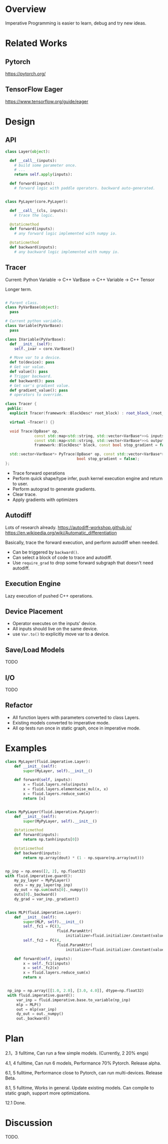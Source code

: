 # Overview

Imperative Programming is easier to learn, debug and try new ideas.

# Related Works

## Pytorch
https://pytorch.org/

## TensorFlow Eager
https://www.tensorflow.org/guide/eager

# Design

## API
```python
class Layer(object):

  def __call__(inputs):
    # build some parameter once.
    # ...
    return self.apply(inputs):

  def forward(inputs):
    # forward logic with paddle operators. backward auto-generated.


class PyLayer(core.PyLayer):

  def __call__(cls, inputs):
    # trace the logic.

  @staticmethod
  def forward(inputs):
    # any forward logic implemented with numpy io.

  @staticmethod
  def backward(inputs):
    # any backward logic implemented with numpy io.

```


## Tracer

Current: Python Variable -> C++ VarBase -> C++ Variable -> C++ Tensor

Longer term.
```python

# Parent class.
class PyVarBase(object):
  pass

# Current python variable.
class Variable(PyVarBase):
  pass

class IVariable(PyVarBase):
  def __init__(self):
    self._ivar = core.VarBase()

  # Move var to a device.
  def to(device): pass
  # Get var value.
  def value(): pass
  # Trigger backward.
  def backward(): pass
  # Get var's gradient value.
  def gradient_value(): pass
  # operators to override.
```



```cpp
class Tracer {
 public:
  explicit Tracer(framework::BlockDesc* root_block) : root_block_(root_block) {}

  virtual ~Tracer() {}

  void Trace(OpBase* op,
             const std::map<std::string, std::vector<VarBase*>>& inputs,
             const std::map<std::string, std::vector<VarBase*>>& outputs,
             framework::BlockDesc* block, const bool stop_gradient = false);

  std::vector<VarBase*> PyTrace(OpBase* op, const std::vector<VarBase*>& inputs,
                                bool stop_gradient = false);
};
```

* Trace forward operations
* Perform quick shape/type infer, push kernel execution engine and return to user.
* Perform autograd to generate gradients.
* Clear trace.
* Apply gradients with optimizers

## Autodiff

Lots of research already.
https://autodiff-workshop.github.io/
https://en.wikipedia.org/wiki/Automatic_differentiation

Basically, trace the forward execution, and perform autodiff
when needed.

* Can be triggered by `backward()`.
* Can select a block of code to trace and autodiff.
* Use `require_grad` to drop some forward subgraph that doesn't need autodiff.

## Execution Engine

Lazy execution of pushed C++ operations.

## Device Placement

* Operator executes on the inputs' device.
* All inputs should live on the same device.
* use `Var.to()` to explicitly move var to a device.

## Save/Load Models

TODO

## I/O

TODO

## Refactor

* All function layers with parameters converted to class Layers.
* Existing models converted to imperative mode.
* All op tests run once in static graph, once in imperative mode.

# Examples

```python
class MyLayer(fluid.imperative.Layer):
    def __init__(self):
        super(MyLayer, self).__init__()

    def forward(self, inputs):
        x = fluid.layers.relu(inputs)
        x = fluid.layers.elementwise_mul(x, x)
        x = fluid.layers.reduce_sum(x)
        return [x]


class MyPyLayer(fluid.imperative.PyLayer):
    def __init__(self):
        super(MyPyLayer, self).__init__()

    @staticmethod
    def forward(inputs):
        return np.tanh(inputs[0])

    @staticmethod
    def backward(inputs):
        return np.array(dout) * (1 - np.square(np.array(out)))


np_inp = np.ones([2, 2], np.float32)
with fluid.imperative.guard():
    my_py_layer = MyPyLayer()
    outs = my_py_layer(np_inp)
    dy_out = np.sum(outs[0]._numpy())
    outs[0]._backward()
    dy_grad = var_inp._gradient()


class MLP(fluid.imperative.Layer):
    def __init__(self):
        super(MLP, self).__init__()
        self._fc1 = FC(3,
                       fluid.ParamAttr(
                           initializer=fluid.initializer.Constant(value=0.1)))
        self._fc2 = FC(4,
                       fluid.ParamAttr(
                           initializer=fluid.initializer.Constant(value=0.1)))

    def forward(self, inputs):
        x = self._fc1(inputs)
        x = self._fc2(x)
        x = fluid.layers.reduce_sum(x)
        return x


 np_inp = np.array([[1.0, 2.0], [3.0, 4.0]], dtype=np.float32)
 with fluid.imperative.guard():
     var_inp = fluid.imperative.base.to_variable(np_inp)
     mlp = MLP()
     out = mlp(var_inp)
     dy_out = out._numpy()
     out._backward()
```

# Plan

2.1，3 fulltime, Can run a few simple models. (Currently, 2 20% engs)

4.1, 4 fulltime, Can run 6 models, Performance 70% Pytorch. Release alpha.

6.1, 5 fulltime, Performance close to Pytorch, can run multi-devices. Release Beta.

8.1, 5 fulltime, Works in general. Update existing models. Can compile to static graph, support more optimizations.

12.1 Done.

# Discussion

TODO.
